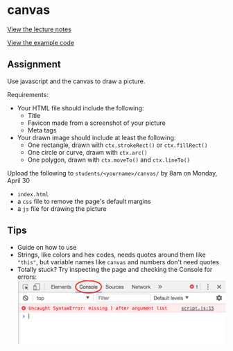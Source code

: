 # canvas

[View the lecture notes](/lectures/week4)

[View the example code](/homework/canvas/example)

## Assignment

Use javascript and the canvas to draw a picture.

Requirements:
- Your HTML file should include the following:
  - Title
  - Favicon made from a screenshot of your picture
  - Meta tags
- Your drawn image should include at least the following:
  - One rectangle, drawn with `ctx.strokeRect()` or `ctx.fillRect()`
  - One circle or curve, drawn with `ctx.arc()`
  - One polygon, drawn with `ctx.moveTo()` and `ctx.lineTo()`

Upload the following to `students/<yourname>/canvas/` by 8am on Monday, April 30
- `index.html`
- a `css` file to remove the page's default margins
- a `js` file for drawing the picture

## Tips
- Guide on how to use [<canvas>](canvas.md)
- Strings, like colors and hex codes, needs quotes around them like `"this"`, but variable names like `canvas` and numbers don't need quotes
- Totally stuck? Try inspecting the page and checking the Console for errors:
![](console.png)
